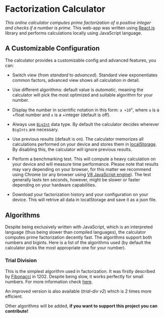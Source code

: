 # Factorization Calculator

*This online calculator computes prime factorization of a positive integer and checks if a number is prime.*
This web-app was written using [React.js](https://reactjs.org) library and performs calculations locally using JavaScript language.

## A Customizable Configuration

The calculator provides a customizable config and advanced features, you can:

- Switch view (from *standard* to *advanced*). Standard view exponentiates common factors, advanced view shows all calculation in detail.

- Use different algorithms: default value is *automatic*, meaning the calculator will pick the most optimized and suitable algorithm for your number.

- Display the number in scientific notation in this form: `a ×10`<sup>`x`</sup>, where `a` is a +float number and `x` is a +integer (default is off).

- Always use [`BigInt`](https://developer.mozilla.org/docs/Web/JavaScript/Reference/Global_Objects/BigInt) data type. By default the calculator decides wherever `BigInts` are necessary.

- Use previous results (default is on). The calculator memorizes all calculations performed on your device and stores them in [localStorage](https://developer.mozilla.org/docs/Web/API/Window/localStorage). By disabling this, the calculator will ignore previous results.

- Perform a benchmarking test. This will compute a heavy calculation on your device and will measure time performance. Please note that results may vary depending on your browser, for this matter we recommend using Chrome (or any browser using [V8 JavaScript engine](https://wikipedia.org/wiki/V8_JavaScript_engine)). The test generally lasts ten seconds, however, might be slower or faster depending on your hardware capabilities.

- Download your factorization history and your configuration on your device. This will retrive all data in localStorage and save it as a json file.


## Algorithms

Despite being exclusively written with JavaScript, which is an interpreted language (thus being slower than compiled languages), the calculator computes prime factorization decently fast. The algorithms support both numbers and bigints. Here is a list of the algorithms used (by default the calculator picks the most appropriate one for your number).

### Trial Division

This is the simplest algorithm used in factorization. It was firstly described by [Fibonacci](https://en.wikipedia.org/wiki/Fibonacci) in 1202. Despite being slow, it works perfectly for small numbers. For more information check [here](https://en.wikipedia.org/wiki/Trial_division).

An improved version is also available (*trial-div v2*) which is 2 times more efficient.

Other algorithms will be added, **if you want to support this project you can contribute!**
